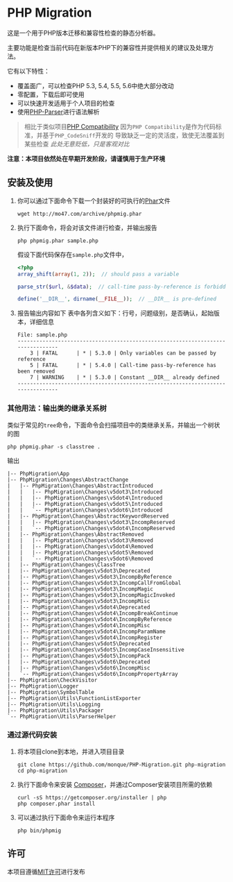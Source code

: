 # PHP Migration

这是一个用于PHP版本迁移和兼容性检查的静态分析器。

主要功能是检查当前代码在新版本PHP下的兼容性并提供相关的建议及处理方法。

它有以下特性：
- 覆盖面广，可以检查PHP 5.3, 5.4, 5.5, 5.6中绝大部分改动
- 零配置，下载后即可使用
- 可以快速开发适用于个人项目的检查
- 使用[PHP-Parser](https://github.com/nikic/PHP-Parser)进行语法解析

> 相比于类似项目[PHP Compatibility](https://github.com/wimg/PHPCompatibility)
> 因为`PHP Compatibility`是作为代码标准，并基于`PHP_CodeSniff`开发的
> 导致缺乏一定的灵活度，致使无法覆盖到某些检查
> *此处无意贬低，只是客观对比*

**注意：本项目依然处在早期开发阶段，请谨慎用于生产环境**


## 安装及使用

1. 你可以通过下面命令下载一个封装好的可执行的[Phar](http://php.net/manual/zh/book.phar.php)文件
    ```
    wget http://mo47.com/archive/phpmig.phar
    ```

2. 执行下面命令，将会对该文件进行检查，并输出报告
    ```
    php phpmig.phar sample.php
    ```

    假设下面代码保存在`sample.php`文件中，
    ``` php
    <?php
    array_shift(array(1, 2));  // should pass a variable

    parse_str($url, &$data);  // call-time pass-by-reference is forbidden

    define('__DIR__', dirname(__FILE__));  // __DIR__ is pre-defined
    ```

3. 报告输出内容如下
    表中各列含义如下：行号，问题级别，是否确认，起始版本，详细信息
    ```
    File: sample.php
    --------------------------------------------------------------------------------
        3 | FATAL      | * | 5.3.0 | Only variables can be passed by reference
        5 | FATAL      | * | 5.4.0 | Call-time pass-by-reference has been removed
        7 | WARNING    | * | 5.3.0 | Constant __DIR__ already defined
    --------------------------------------------------------------------------------
    ```

### 其他用法：输出类的继承关系树

类似于常见的`tree`命令，下面命令会扫描项目中的类继承关系，并输出一个树状的图

```
php phpmig.phar -s classtree .
```

输出
```
|-- PhpMigration\App
|-- PhpMigration\Changes\AbstractChange
|   |-- PhpMigration\Changes\AbstractIntroduced
|   |   |-- PhpMigration\Changes\v5dot3\Introduced
|   |   |-- PhpMigration\Changes\v5dot4\Introduced
|   |   |-- PhpMigration\Changes\v5dot5\Introduced
|   |   `-- PhpMigration\Changes\v5dot6\Introduced
|   |-- PhpMigration\Changes\AbstractKeywordReserved
|   |   |-- PhpMigration\Changes\v5dot3\IncompReserved
|   |   `-- PhpMigration\Changes\v5dot4\IncompReserved
|   |-- PhpMigration\Changes\AbstractRemoved
|   |   |-- PhpMigration\Changes\v5dot3\Removed
|   |   |-- PhpMigration\Changes\v5dot4\Removed
|   |   |-- PhpMigration\Changes\v5dot5\Removed
|   |   `-- PhpMigration\Changes\v5dot6\Removed
|   |-- PhpMigration\Changes\ClassTree
|   |-- PhpMigration\Changes\v5dot3\Deprecated
|   |-- PhpMigration\Changes\v5dot3\IncompByReference
|   |-- PhpMigration\Changes\v5dot3\IncompCallFromGlobal
|   |-- PhpMigration\Changes\v5dot3\IncompMagic
|   |-- PhpMigration\Changes\v5dot3\IncompMagicInvoked
|   |-- PhpMigration\Changes\v5dot3\IncompMisc
|   |-- PhpMigration\Changes\v5dot4\Deprecated
|   |-- PhpMigration\Changes\v5dot4\IncompBreakContinue
|   |-- PhpMigration\Changes\v5dot4\IncompByReference
|   |-- PhpMigration\Changes\v5dot4\IncompMisc
|   |-- PhpMigration\Changes\v5dot4\IncompParamName
|   |-- PhpMigration\Changes\v5dot4\IncompRegister
|   |-- PhpMigration\Changes\v5dot5\Deprecated
|   |-- PhpMigration\Changes\v5dot5\IncompCaseInsensitive
|   |-- PhpMigration\Changes\v5dot5\IncompPack
|   |-- PhpMigration\Changes\v5dot6\Deprecated
|   |-- PhpMigration\Changes\v5dot6\IncompMisc
|   `-- PhpMigration\Changes\v5dot6\IncompPropertyArray
|-- PhpMigration\CheckVisitor
|-- PhpMigration\Logger
|-- PhpMigration\SymbolTable
|-- PhpMigration\Utils\FunctionListExporter
|-- PhpMigration\Utils\Logging
|-- PhpMigration\Utils\Packager
`-- PhpMigration\Utils\ParserHelper
```

### 通过源代码安装

1. 将本项目clone到本地，并进入项目目录
    ```
    git clone https://github.com/monque/PHP-Migration.git php-migration
    cd php-migration
    ```

2. 执行下面命令来安装 [Composer](https://getcomposer.org/download/)，并通过Composer安装项目所需的依赖
    ```
    curl -sS https://getcomposer.org/installer | php
    php composer.phar install
    ```

3. 可以通过执行下面命令来运行本程序
    ```
    php bin/phpmig
    ```


## 许可

本项目遵循[MIT许可](http://opensource.org/licenses/MIT)进行发布
